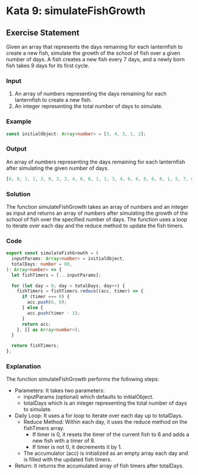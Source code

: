 # Kata 9: simulateFishGrowth

## Exercise Statement

Given an array that represents the days remaining for each lanternfish to create a new fish, simulate the growth of the school of fish over a given number of days. A fish creates a new fish every 7 days, and a newly born fish takes 9 days for its first cycle.

### Input

1. An array of numbers representing the days remaining for each lanternfish to create a new fish.
2. An integer representing the total number of days to simulate.

### Example

```typescript
const initialObject: Array<number> = [3, 4, 3, 1, 2];
```

### Output

An array of numbers representing the days remaining for each lanternfish after simulating the given number of days.

```typescript
[6, 8, 1, 1, 3, 0, 2, 2, 4, 6, 8, 1, 1, 3, 4, 6, 6, 8, 6, 8, 1, 5, 7, 0, 0, 2];
```

### Solution

The function simulateFishGrowth takes an array of numbers and an integer as input and returns an array of numbers after simulating the growth of the school of fish over the specified number of days. The function uses a loop to iterate over each day and the reduce method to update the fish timers.

### Code

```typescript
export const simulateFishGrowth = (
  inputParams: Array<number> = initialObject,
  totalDays: number = 80,
): Array<number> => {
  let fishTimers = [...inputParams];

  for (let day = 0; day < totalDays; day++) {
    fishTimers = fishTimers.reduce((acc, timer) => {
      if (timer === 0) {
        acc.push(6, 8);
      } else {
        acc.push(timer - 1);
      }
      return acc;
    }, [] as Array<number>);
  }

  return fishTimers;
};
```

### Explanation

The function simulateFishGrowth performs the following steps:

- Parameters: It takes two parameters:
  - inputParams (optional) which defaults to initialObject.
  - totalDays which is an integer representing the total number of days to simulate.
- Daily Loop: It uses a for loop to iterate over each day up to totalDays.
  - Reduce Method: Within each day, it uses the reduce method on the fishTimers array.
    - If timer is 0, it resets the timer of the current fish to 6 and adds a new fish with a timer of 8.
    - If timer is not 0, it decrements it by 1.
  - The accumulator (acc) is initialized as an empty array each day and is filled with the updated fish timers.
- Return: It returns the accumulated array of fish timers after totalDays.
